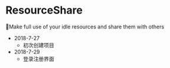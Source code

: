 # ResourceShare
:tada:Make full use of your idle resources and share them with others
* 2018-7-27
  * 初次创建项目
* 2018-7-29
  * 登录注册界面

